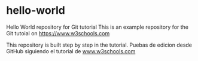 # hello-world
Hello World repository for Git tutorial
This is an example repository for the Git tutoial on https://www.w3schools.com

This repository is built step by step in the tutorial.
Puebas de edicion desde GitHub siguiendo el tutorial de www.w3schools.com
